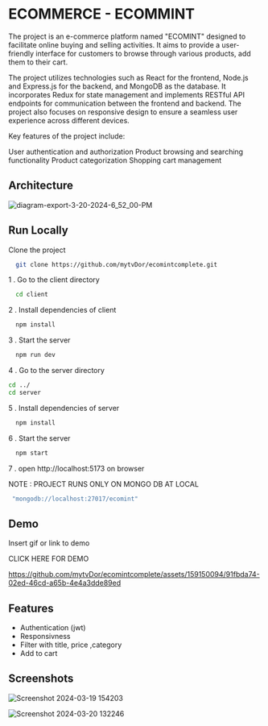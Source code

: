 
# ECOMMERCE - ECOMMINT 

The project is an e-commerce platform named "ECOMINT" designed to facilitate online buying and selling activities. It aims to provide a user-friendly interface for customers to browse through various products, add them to their cart.

The project utilizes technologies such as React for the frontend, Node.js and Express.js for the backend, and MongoDB as the database. It incorporates Redux for state management and implements RESTful API endpoints for communication between the frontend and backend. The project also focuses on responsive design to ensure a seamless user experience across different devices.


Key features of the project include:

User authentication and authorization
Product browsing and searching functionality
Product categorization
Shopping cart management
## Architecture

![diagram-export-3-20-2024-6_52_00-PM](https://github.com/mytvDor/ecomintcomplete/assets/159150094/670de0a4-ba90-40bb-87a1-ecf8d5822f3a)

## Run Locally

Clone the project

```bash
  git clone https://github.com/mytvDor/ecomintcomplete.git
```

 1 . Go to the client directory

```bash
  cd client
```

 2 . Install dependencies of client

```bash
  npm install
```

3 . Start the server

```bash
  npm run dev
```


4 . Go to the server directory


```bash
cd ../
cd server
```
5 . Install dependencies of server

```bash
  npm install
```

 6 . Start the server

```bash
  npm start
```
 7 . open  http://localhost:5173 on browser


 NOTE : PROJECT RUNS ONLY ON MONGO DB AT LOCAL 
 
```bash
 "mongodb://localhost:27017/ecomint"
 ```
## Demo

Insert gif or link to demo



CLICK HERE FOR DEMO

https://github.com/mytvDor/ecomintcomplete/assets/159150094/91fbda74-02ed-46cd-a65b-4e4a3dde89ed

## Features

- Authentication (jwt)
- Responsivness
- Filter with title, price ,category
- Add to cart


## Screenshots


![Screenshot 2024-03-19 154203](https://github.com/mytvDor/ecomintcomplete/assets/159150094/4775fec8-4bc2-47be-aa10-6f35507df284)



![Screenshot 2024-03-20 132246](https://github.com/mytvDor/ecomintcomplete/assets/159150094/c4630699-aa12-44d7-95fd-9fbc6ce5d5a6)
